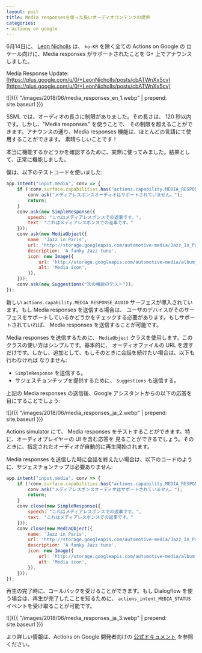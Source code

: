 ```yaml
---
layout: post
title: Media responsesを使った長いオーディオコンテンツの提供
categories:
- actions on google
---
```


6月14日に、 [Leon Nicholls](https://plus.google.com/u/0/+LeonNicholls) は、 `ko-KR` を除く全ての Actions on Google の
ロケール向けに、Media responses がサポートされたことを G+ 上でアナウンスしました。

Media Response Update: [https://plus.google.com/u/0/+LeonNicholls/posts/cbATWnXx5cv](https://plus.google.com/u/0/+LeonNicholls/posts/cbATWnXx5cv)

![]({{ "/images/2018/06/media_responses_en_1.webp" | prepend: site.baseurl }})

SSML では、オーディオの長さに制限がありました。その長さは、 120 秒以内です。しかし、"Media responses" を使うことで、
その制限を超えることができます。アナウンスの通り、Media responses 機能は、ほとんどの言語にて使用することができます。
素晴らしいことです！

本当に機能するかどうかを確認するために、実際に使ってみました。結果として、正常に機能しました。

僕は、以下のテストコードを使いました:

```js
app.intent("input.media", conv => {
    if (!conv.surface.capabilities.has("actions.capability.MEDIA_RESPONSE_AUDIO")) {
        conv.ask("メディアレスポンスオーディオはサポートされていません。");
        return;
    }
    conv.ask(new SimpleResponse({
        speech: "これはメディアレスポンスでの返事です。",
        text: "これはメディアレスポンスでの返事です。"
    }));
    conv.ask(new MediaObject({
        name: 'Jazz in Paris',
        url: 'http://storage.googleapis.com/automotive-media/Jazz_In_Paris.mp3',
        description: 'A funky Jazz tune',
        icon: new Image({
            url: 'http://storage.googleapis.com/automotive-media/album_art.jpg',
            alt: 'Media icon',
        }),
    }));
    conv.ask(new Suggestions("次の機能のテスト"));
});
```

新しい `actions.capability.MEDIA_RESPONSE_AUDIO` サーフェスが導入されています。もし Media responses を送信する場合は、
ユーザのデバイスがそのサーフェスをサポートしているかどうかをチェックする必要があります。もしサポートされていれば、
Media responses を送信することが可能です。

Media responses を送信するために、 `MediaObject` クラスを使用します。このクラスの使い方はシンプルです。基本的に、
オーディオファイルの URL を渡すだけです。しかし、追加として、もしそのときに会話を続けたい場合は、以下も行わなければ
なりません:

* `SimpleResponse` を送信する。
* サジェスチョンチップを提供するために、 `Suggestions` も送信する。

上記の Media responses の送信後、Google アシスタントからの以下の応答を目にすることでしょう:

![]({{ "/images/2018/06/media_responses_ja_2.webp" | prepend: site.baseurl }})

Actions simulator にて、 Media responses をテストすることができます。特に、オーディオプレイヤーの UI を含む応答を
見ることができるでしょう。そのときに、指定されたオーディオが自動的に再生開始されます。

Media responses を送信した時に会話を終えたい場合は、以下のコードのように、サジェスチョンチップは必要ありません:

```js
app.intent("input.media", conv => {
    if (!conv.surface.capabilities.has("actions.capability.MEDIA_RESPONSE_AUDIO")) {
        conv.ask("メディアレスポンスオーディオはサポートされていません。");
        return;
    }
    conv.close(new SimpleResponse({
        speech: "これはメディアレスポンスでの返事です。",
        text: "これはメディアレスポンスでの返事です。"
    }));
    conv.close(new MediaObject({
        name: 'Jazz in Paris',
        url: 'http://storage.googleapis.com/automotive-media/Jazz_In_Paris.mp3',
        description: 'A funky Jazz tune',
        icon: new Image({
            url: 'http://storage.googleapis.com/automotive-media/album_art.jpg',
            alt: 'Media icon',
        }),
    }));
});
```

再生の完了時に、コールバックを受けることができます。もし Dialogflow を使う場合は、再生が完了したことを知るために、
`actions_intent_MEDIA_STATUS` イベントを受け取ることが可能です。

![]({{ "/images/2018/06/media_responses_ja_3.webp" | prepend: site.baseurl }})

より詳しい情報は、Actions on Google 開発者向けの [公式ドキュメント](https://developers.google.com/actions/assistant/responses#media_responses) を参照ください。

